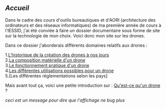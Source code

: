 ## ***Accueil***

Dans le cadre des cours d'outils bureautiques et d'AORI (architecture des ordinateurs et des réseaux informatiques) de ma première année de cours à l'IESSID, j'ai été conviée à faire un dossier documentaire sous forme de site sur la technologie de mon choix. Voici donc mon site sur les drones.

Dans ce dossier j'aborderais différents domaines relatifs aux drones :


1.[L'historique de la création des drones à nos jours](historique.md)  
2.[La composition matérielle d'un drone](cm.md)  
3.[Le fonctionnement pratique d'un drone](fonct.md)  
4.[Les différentes utilisations possibles pour un drone](uti.md)  
5.[Les différentes réglementations selon les pays]  

Mais avant tout ça, voici une petite introduction sur : [Qu'est-ce qu'un drone](intro.md) ?

*ceci est un message pour dire que l'affichage ne bug plus*
